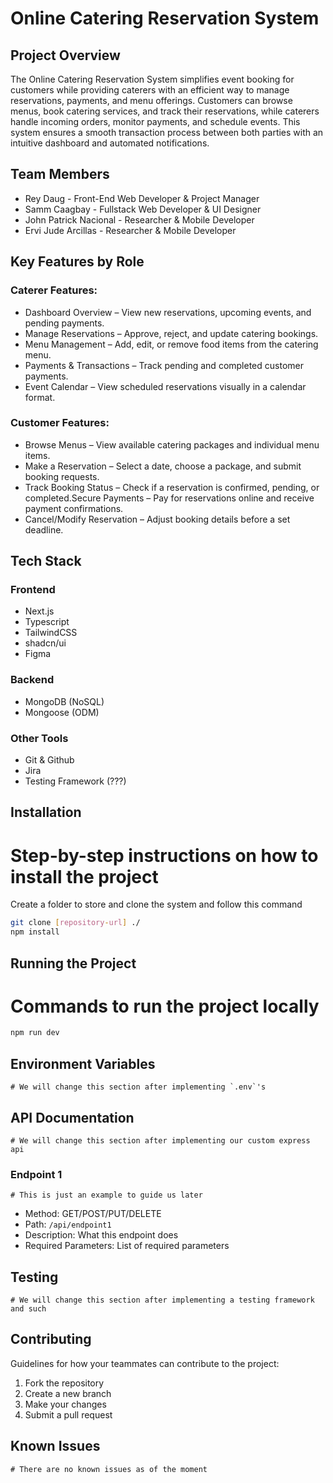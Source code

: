 # Online Catering Reservation System

## Project Overview
The Online Catering Reservation System simplifies event booking for customers while providing caterers with an efficient way to manage reservations, payments, and menu offerings. Customers can browse menus, book catering services, and track their reservations, while caterers handle incoming orders, monitor payments, and schedule events. This system ensures a smooth transaction process between both parties with an intuitive dashboard and automated notifications.

## Team Members
- Rey Daug - Front-End Web Developer & Project Manager
- Samm Caagbay - Fullstack Web Developer & UI Designer
- John Patrick Nacional - Researcher & Mobile Developer
- Ervi Jude Arcillas - Researcher & Mobile Developer

## Key Features by Role
### Caterer Features:
- Dashboard Overview – View new reservations, upcoming events, and pending payments.
- Manage Reservations – Approve, reject, and update catering bookings.
- Menu Management – Add, edit, or remove food items from the catering menu.
- Payments & Transactions – Track pending and completed customer payments.
- Event Calendar – View scheduled reservations visually in a calendar format.

###  Customer Features:
- Browse Menus – View available catering packages and individual menu items.
- Make a Reservation – Select a date, choose a package, and submit booking requests.
- Track Booking Status – Check if a reservation is confirmed, pending, or completed.Secure Payments – Pay for reservations online and receive payment confirmations.
- Cancel/Modify Reservation – Adjust booking details before a set deadline.

## Tech Stack
### Frontend
- Next.js
- Typescript
- TailwindCSS
- shadcn/ui
- Figma

### Backend
- MongoDB (NoSQL)
- Mongoose (ODM)

### Other Tools
- Git & Github
- Jira
- Testing Framework (???)

## Installation
# Step-by-step instructions on how to install the project
Create a folder to store and clone the system and follow this command
```bash
git clone [repository-url] ./
npm install 
```

## Running the Project
# Commands to run the project locally
```bash
npm run dev
```

## Environment Variables
```# We will change this section after implementing `.env`'s```


## API Documentation
```# We will change this section after implementing our custom express api```

### Endpoint 1
```# This is just an example to guide us later```
- Method: GET/POST/PUT/DELETE
- Path: `/api/endpoint1`
- Description: What this endpoint does
- Required Parameters: List of required parameters

## Testing
```# We will change this section after implementing a testing framework and such```

## Contributing
Guidelines for how your teammates can contribute to the project:
1. Fork the repository
2. Create a new branch
3. Make your changes
4. Submit a pull request

## Known Issues
```# There are no known issues as of the moment ```
